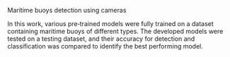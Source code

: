Maritime buoys detection using cameras

In this work, various pre‑trained models were fully trained on a dataset containing maritime buoys of
different types. The developed models were tested on a testing dataset, and their accuracy for
detection and classification was compared to identify the best performing model.
